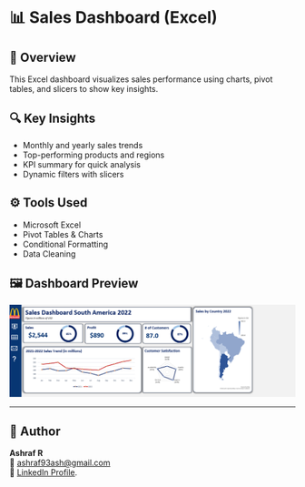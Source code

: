 # 📊 Sales Dashboard (Excel)

## 🧾 Overview
This Excel dashboard visualizes sales performance using charts, pivot tables, and slicers to show key insights.

## 🔍 Key Insights
- Monthly and yearly sales trends  
- Top-performing products and regions  
- KPI summary for quick analysis  
- Dynamic filters with slicers  

## ⚙️ Tools Used
- Microsoft Excel  
- Pivot Tables & Charts  
- Conditional Formatting  
- Data Cleaning  

## 🖼️ Dashboard Preview
![Dashboard Screenshot](Screenshot%202025-10-04%20165603.png)

---

## 👤 Author
**Ashraf R**  
📧 ashraf93ash@gmail.com  
🔗 [LinkedIn Profile](https://www.linkedin.com/in/ashraf-r-9b20342b5/).
